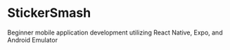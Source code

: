 # StickerSmash
Beginner mobile application development utilizing React Native, Expo, and Android Emulator 
